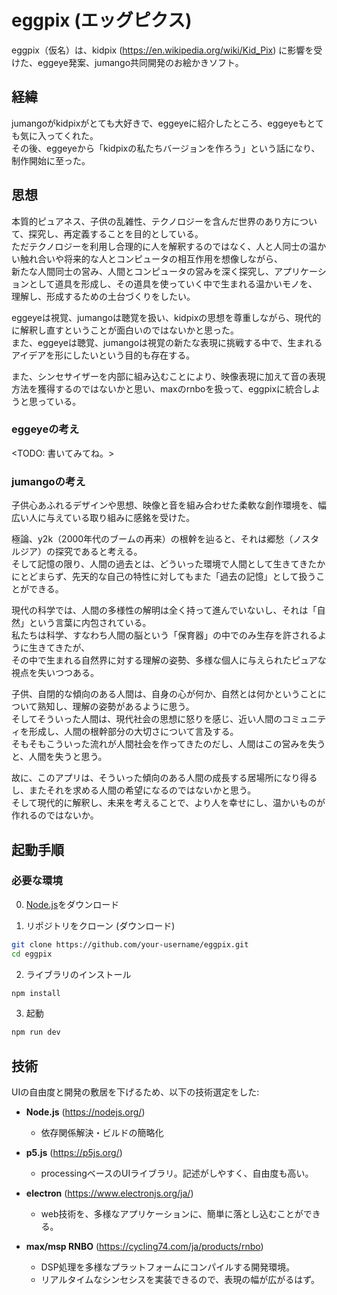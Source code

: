# eggpix (エッグピクス)

eggpix（仮名）は、kidpix (https://en.wikipedia.org/wiki/Kid_Pix) に影響を受けた、eggeye発案、jumango共同開発のお絵かきソフト。

## 経緯

jumangoがkidpixがとても大好きで、eggeyeに紹介したところ、eggeyeもとても気に入ってくれた。  
その後、eggeyeから「kidpixの私たちバージョンを作ろう」という話になり、制作開始に至った。

## 思想

本質的ピュアネス、子供の乱雑性、テクノロジーを含んだ世界のあり方について、探究し、再定義することを目的としている。  
ただテクノロジーを利用し合理的に人を解釈するのではなく、人と人同士の温かい触れ合いや将来的な人とコンピュータの相互作用を想像しながら、  
新たな人間同士の営み、人間とコンピュータの営みを深く探究し、アプリケーションとして道具を形成し、その道具を使っていく中で生まれる温かいモノを、  
理解し、形成するための土台づくりをしたい。

eggeyeは視覚、jumangoは聴覚を扱い、kidpixの思想を尊重しながら、現代的に解釈し直すということが面白いのではないかと思った。  
また、eggeyeは聴覚、jumangoは視覚の新たな表現に挑戦する中で、生まれるアイデアを形にしたいという目的も存在する。

また、シンセサイザーを内部に組み込むことにより、映像表現に加えて音の表現方法を獲得するのではないかと思い、maxのrnboを扱って、eggpixに統合しようと思っている。

### eggeyeの考え

<TODO: 書いてみてね。>

### jumangoの考え

子供心あふれるデザインや思想、映像と音を組み合わせた柔軟な創作環境を、幅広い人に与えている取り組みに感銘を受けた。

極論、y2k（2000年代のブームの再来）の根幹を辿ると、それは郷愁（ノスタルジア）の探究であると考える。  
そして記憶の限り、人間の過去とは、どういった環境で人間として生きてきたかにとどまらず、先天的な自己の特性に対してもまた「過去の記憶」として扱うことができる。

現代の科学では、人間の多様性の解明は全く持って進んでいないし、それは「自然」という言葉に内包されている。  
私たちは科学、すなわち人間の脳という「保育器」の中でのみ生存を許されるように生きてきたが、  
その中で生まれる自然界に対する理解の姿勢、多様な個人に与えられたピュアな視点を失いつつある。

子供、自閉的な傾向のある人間は、自身の心が何か、自然とは何かということについて熟知し、理解の姿勢があるように思う。  
そしてそういった人間は、現代社会の思想に怒りを感じ、近い人間のコミュニティを形成し、人間の根幹部分の大切さについて言及する。  
そもそもこういった流れが人間社会を作ってきたのだし、人間はこの営みを失うと、人間を失うと思う。

故に、このアプリは、そういった傾向のある人間の成長する居場所になり得るし、またそれを求める人間の希望になるのではないかと思う。  
そして現代的に解釈し、未来を考えることで、より人を幸せにし、温かいものが作れるのではないか。

## 起動手順

### 必要な環境

0. [Node.js](https://nodejs.org/)をダウンロード

1. リポジトリをクローン (ダウンロード)

```bash
git clone https://github.com/your-username/eggpix.git
cd eggpix
```

2. ライブラリのインストール

```bash
npm install
```

3. 起動

```bash
npm run dev
```

## 技術

UIの自由度と開発の敷居を下げるため、以下の技術選定をした:

- **Node.js** (https://nodejs.org/)

  - 依存関係解決・ビルドの簡略化

- **p5.js** (https://p5js.org/)

  - processingベースのUIライブラリ。記述がしやすく、自由度も高い。

- **electron** (https://www.electronjs.org/ja/)

  - web技術を、多様なアプリケーションに、簡単に落とし込むことができる。

- **max/msp RNBO** (https://cycling74.com/ja/products/rnbo)
  - DSP処理を多様なプラットフォームにコンパイルする開発環境。
  - リアルタイムなシンセシスを実装できるので、表現の幅が広がるはず。
